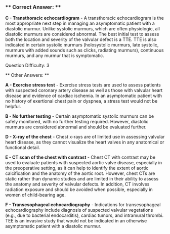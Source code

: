 ### ** Correct Answer: **

**C - Transthoracic echocardiogram** - A transthoracic echocardiogram is the most appropriate next step in managing an asymptomatic patient with a diastolic murmur. Unlike systolic murmurs, which are often physiologic, all diastolic murmurs are considered abnormal. The best initial test to assess both the location and severity of the valvular defect is a TTE. TTE is also indicated in certain systolic murmurs (holosystolic murmurs, late systolic, murmurs with added sounds such as clicks, radiating murmurs), continuous murmurs, and any murmur that is symptomatic.

Question Difficulty: 3

** Other Answers: **

**A - Exercise stress test** - Exercise stress tests are used to assess patients with suspected coronary artery disease as well as those with valvular heart disease and evidence of cardiac ischemia. In an asymptomatic patient with no history of exertional chest pain or dyspnea, a stress test would not be helpful.

**B - No further testing** - Certain asymptomatic systolic murmurs can be safely monitored, with no further testing required. However, diastolic murmurs are considered abnormal and should be evaluated further.

**D - X-ray of the chest** - Chest x-rays are of limited use in assessing valvular heart disease, as they cannot visualize the heart valves in any anatomical or functional detail.

**E - CT scan of the chest with contrast** - Chest CT with contrast may be used to evaluate patients with suspected aortic valve disease, especially in the preoperative setting, as it can help to identify the extent of aortic calcification and the anatomy of the aortic root. However, chest CTs are static rather than dynamic studies and are limited in their ability to assess the anatomy and severity of valvular defects. In addition, CT involves radiation exposure and should be avoided when possible, especially in women of child-bearing age.

**F - Transesophageal echocardiography** - Indications for transesophageal echocardiography include diagnosis of suspected valvular vegetations (e.g., due to bacterial endocarditis), cardiac tumors, and intramural thrombi. TEE is an invasive study that would not be indicated in an otherwise asymptomatic patient with a diastolic murmur.

